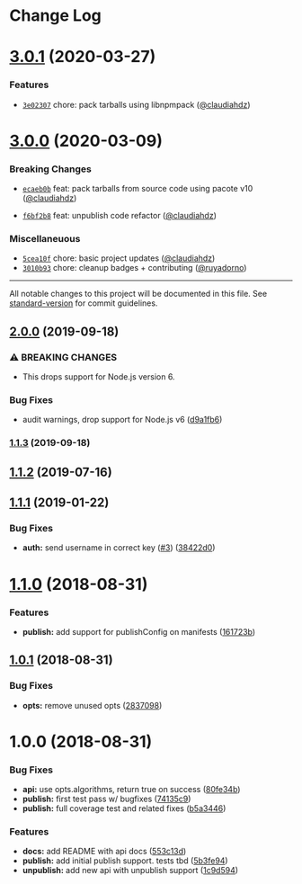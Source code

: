 # Change Log

<a name="3.0.1"></a>

# [3.0.1](https://github.com/npm/libnpmpublish/compare/v3.0.0...v3.0.1) (2020-03-27)

### Features

* [`3e02307`](https://github.com/npm/libnpmpublish/commit/3e02307) chore: pack tarballs using
  libnpmpack ([@claudiahdz](https://github.com/claudiahdz))

<a name="3.0.0"></a>

# [3.0.0](https://github.com/npm/libnpmpublish/compare/v2.0.0...v3.0.0) (2020-03-09)

### Breaking Changes

* [`ecaeb0b`](https://github.com/npm/libnpmpublish/commit/ecaeb0b) feat: pack tarballs from source code using pacote
  v10 ([@claudiahdz](https://github.com/claudiahdz))

* [`f6bf2b8`](https://github.com/npm/libnpmpublish/commit/f6bf2b8) feat: unpublish code
  refactor ([@claudiahdz](https://github.com/claudiahdz))

### Miscellaneuous

* [`5cea10f`](https://github.com/npm/libnpmpublish/commit/5cea10f) chore: basic project
  updates ([@claudiahdz](https://github.com/claudiahdz))
* [`3010b93`](https://github.com/npm/libnpmpublish/commit/3010b93) chore: cleanup badges +
  contributing ([@ruyadorno](https://github.com/ruyadorno))

---

All notable changes to this project will be documented in this file.
See [standard-version](https://github.com/conventional-changelog/standard-version) for commit guidelines.

## [2.0.0](https://github.com/npm/libnpmpublish/compare/v1.1.3...v2.0.0) (2019-09-18)

### ⚠ BREAKING CHANGES

* This drops support for Node.js version 6.

### Bug Fixes

* audit warnings, drop support for Node.js v6 ([d9a1fb6](https://github.com/npm/libnpmpublish/commit/d9a1fb6))

### [1.1.3](https://github.com/npm/libnpmpublish/compare/v1.1.2...v1.1.3) (2019-09-18)

<a name="1.1.2"></a>

## [1.1.2](https://github.com/npm/libnpmpublish/compare/v1.1.1...v1.1.2) (2019-07-16)

<a name="1.1.1"></a>

## [1.1.1](https://github.com/npm/libnpmpublish/compare/v1.1.0...v1.1.1) (2019-01-22)

### Bug Fixes

* **auth:** send username in correct
  key ([#3](https://github.com/npm/libnpmpublish/issues/3)) ([38422d0](https://github.com/npm/libnpmpublish/commit/38422d0))

<a name="1.1.0"></a>

# [1.1.0](https://github.com/npm/libnpmpublish/compare/v1.0.1...v1.1.0) (2018-08-31)

### Features

* **publish:** add support for publishConfig on
  manifests ([161723b](https://github.com/npm/libnpmpublish/commit/161723b))

<a name="1.0.1"></a>

## [1.0.1](https://github.com/npm/libnpmpublish/compare/v1.0.0...v1.0.1) (2018-08-31)

### Bug Fixes

* **opts:** remove unused opts ([2837098](https://github.com/npm/libnpmpublish/commit/2837098))

<a name="1.0.0"></a>

# 1.0.0 (2018-08-31)

### Bug Fixes

* **api:** use opts.algorithms, return true on success ([80fe34b](https://github.com/npm/libnpmpublish/commit/80fe34b))
* **publish:** first test pass w/ bugfixes ([74135c9](https://github.com/npm/libnpmpublish/commit/74135c9))
* **publish:** full coverage test and related fixes ([b5a3446](https://github.com/npm/libnpmpublish/commit/b5a3446))

### Features

* **docs:** add README with api docs ([553c13d](https://github.com/npm/libnpmpublish/commit/553c13d))
* **publish:** add initial publish support. tests tbd ([5b3fe94](https://github.com/npm/libnpmpublish/commit/5b3fe94))
* **unpublish:** add new api with unpublish support ([1c9d594](https://github.com/npm/libnpmpublish/commit/1c9d594))
